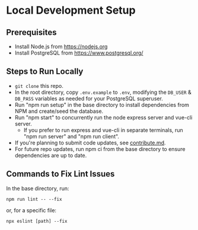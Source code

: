 # Local Development Setup

## Prerequisites

- Install Node.js from https://nodejs.org
- Install PostgreSQL from https://www.postgresql.org/

## Steps to Run Locally

- `git clone` this repo.
- In the root directory, copy `.env.example` to `.env`, modifying the `DB_USER` & `DB_PASS` variables as needed for your PostgreSQL superuser.
- Run "npm run setup" in the base directory to install dependencies from NPM and create/seed the database.
- Run "npm start" to concurrently run the node express server and vue-cli server.
  - If you prefer to run express and vue-cli in separate terminals, run "npm run server" and "npm run client".
- If you're planning to submit code updates, see [contribute.md](contribute.md).
- For future repo updates, run npm ci from the base directory to ensure dependencies are up to date.

## Commands to Fix Lint Issues

In the base directory, run:

```
npm run lint -- --fix
```

or, for a specific file:

```
npx eslint [path] --fix
```
